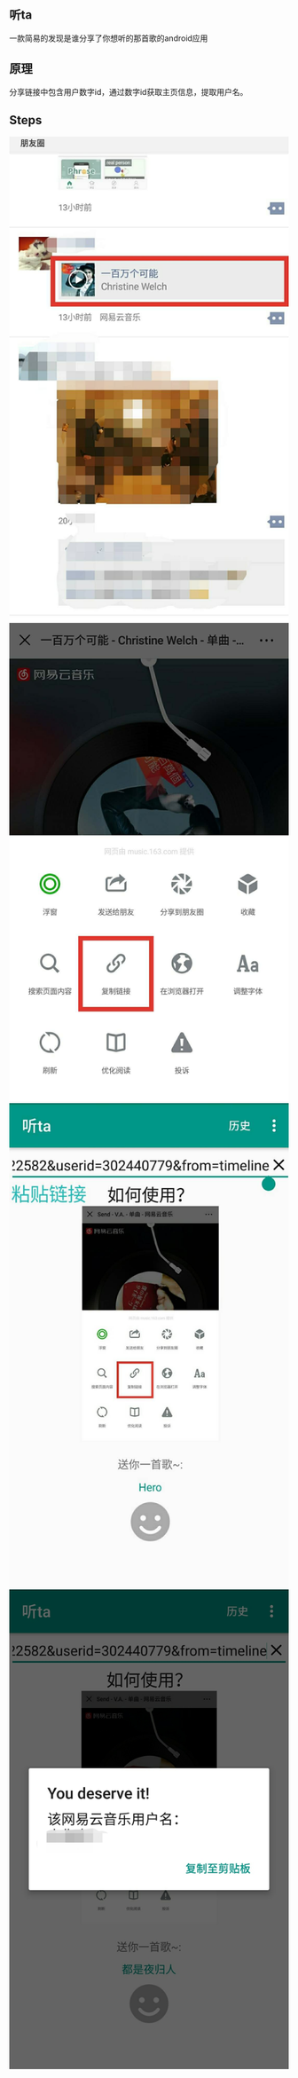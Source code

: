 ## 听ta
一款简易的发现是谁分享了你想听的那首歌的android应用

## 原理
分享链接中包含用户数字id，通过数字id获取主页信息，提取用户名。

## Steps
![1](image/1.jpg)
![1](image/2.jpg)
![1](image/3.jpg)
![1](image/4.jpg)
